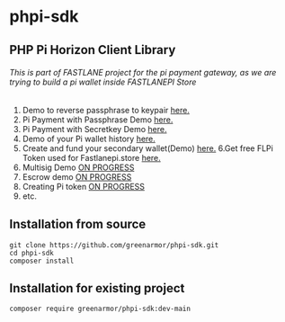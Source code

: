 # phpi-sdk
## PHP Pi Horizon Client Library

###### This is part of FASTLANE project for the pi payment gateway, as we are trying to build a pi wallet inside FASTLANEPI Store
1. Demo to reverse passphrase to keypair [here.](https://pipass-privkey.fastlanepi.xyz)
2. Pi Payment with Passphrase Demo [here.](https://pipass-privkey.fastlanepi.xyz/payment-tx-demo.php)
3. Pi Payment with Secretkey Demo [here.](https://pipass-privkey.fastlanepi.xyz/sendpayment-secretkey.php)
4. Demo of your Pi wallet history [here.](https://pipass-privkey.fastlanepi.xyz/transactionlist.php)
5. Create and fund your secondary wallet(Demo) [here.](https://pipass-privkey.fastlanepi.xyz/createaccount.php)
6.Get free FLPi Token used for Fastlanepi.store [here.](https://pipass-privkey.fastlanepi.xyz/Donate-FLPI-token-with-PI.php)
7. Multisig Demo [ON PROGRESS](https://github.com/greenarmor/phpi-sdk)
8. Escrow demo [ON PROGRESS](https://github.com/greenarmor/phpi-sdk)
9. Creating Pi token [ON PROGRESS](https://github.com/greenarmor/phpi-sdk)
10. etc.

## Installation from source
```
git clone https://github.com/greenarmor/phpi-sdk.git  
cd phpi-sdk
composer install
``` 
## Installation for existing project
```
composer require greenarmor/phpi-sdk:dev-main 
``` 
